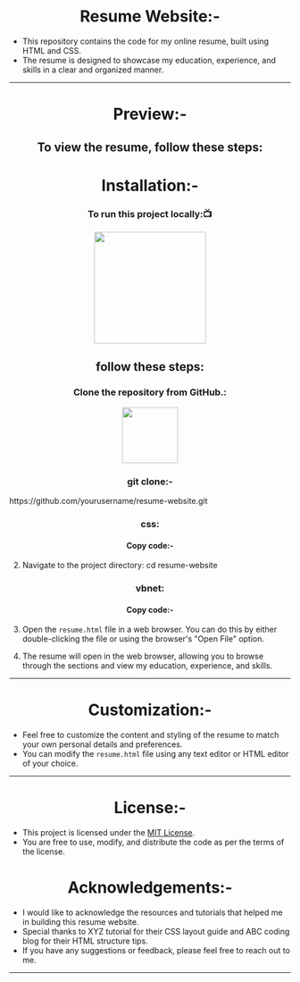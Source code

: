 <h1 align="center"> Resume Website:-</h1>

- This repository contains the code for my online resume, built using HTML and CSS.
-  The resume is designed to showcase my education, experience, and skills in a clear and organized manner.
<hr>
<h1 align="center"> Preview:-</h1>

<h2 align="center">To view the resume, follow these steps:</h2>
<h1 align="center"> Installation:-</h1>

<h3 align=" center" >To run this project locally:📺 </h3>

<div align="center" >

<img height="200" wedith="200" src="https://media1.giphy.com/media/dvsE3ncGE4g718CAqM/200.gif"></div>

 <h2 align="center"> follow these steps:</h2>

<h3 align="center"> Clone the repository from GitHub.:</h3>

<div align="center" >

<img height="100" wedith="100" src="https://cdn.dribbble.com/users/1144208/screenshots/2655434/week6---git-scared.gif"></div>

<h3 align="center"> git clone:-</h3>https://github.com/yourusername/resume-website.git

<h3 align="center"> css:</h3>
<h4 align="center"> Copy code:- </h4>

2. Navigate to the project directory:
cd resume-website

<h3 align="center"> vbnet:</h3>
<h4 align="center"> Copy code:- </h4>

3. Open the `resume.html` file in a web browser. You can do this by either double-clicking the file or using the browser's "Open File" option.

4. The resume will open in the web browser, allowing you to browse through the sections and view my education, experience, and skills.
<hr>
<h1 align="center">Customization:-</h1>

- Feel free to customize the content and styling of the resume to match your own personal details and preferences.
-  You can modify the `resume.html` file using any text editor or HTML editor of your choice.
<hr>
<h1 align="center">License:-</h1>

- This project is licensed under the [MIT License](LICENSE).
-  You are free to use, modify, and distribute the code as per the terms of the license.

<h1 align="center">Acknowledgements:-</h1>

- I would like to acknowledge the resources and tutorials that helped me in building this resume website.
-  Special thanks to XYZ tutorial for their CSS layout guide and ABC coding blog for their HTML structure tips.
- If you have any suggestions or feedback, please feel free to reach out to me.
<hr>
